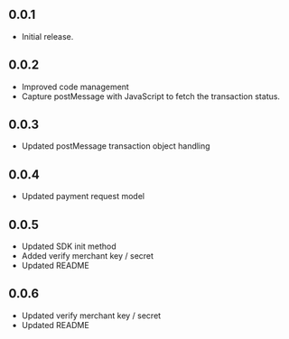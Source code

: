 ## 0.0.1

* Initial release.

## 0.0.2

* Improved code management
* Capture postMessage with JavaScript to fetch the transaction status.

## 0.0.3

* Updated postMessage transaction object handling

## 0.0.4

* Updated payment request model

## 0.0.5

* Updated SDK init method
* Added verify merchant key / secret
* Updated README

## 0.0.6

* Updated verify merchant key / secret
* Updated README
